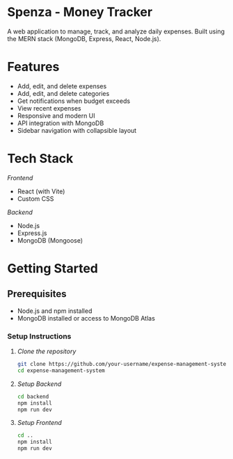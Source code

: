 # Spenza - Money Tracker

A web application to manage, track, and analyze daily expenses. Built using the MERN stack (MongoDB, Express, React, Node.js).

# Features

- Add, edit, and delete expenses
- Add, edit, and delete categories
- Get notifications when budget exceeds 
- View recent expenses
- Responsive and modern UI
- API integration with MongoDB
- Sidebar navigation with collapsible layout

# Tech Stack

*Frontend*
- React (with Vite)
- Custom CSS

*Backend*
- Node.js
- Express.js
- MongoDB (Mongoose)

# Getting Started

## Prerequisites

- Node.js and npm installed
- MongoDB installed or access to MongoDB Atlas

### Setup Instructions

1. *Clone the repository*
   
   ```bash
   git clone https://github.com/your-username/expense-management-system.git
   cd expense-management-system

2. *Setup Backend*

   ```bash
   cd backend
   npm install
   npm run dev

3. *Setup Frontend*

   ```bash
   cd ..
   npm install
   npm run dev
